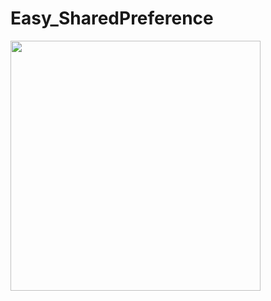 # Easy_SharedPreference

<img src="https://m7madmagdy.github.io/pages/EasyShared.png" width="400"/>

